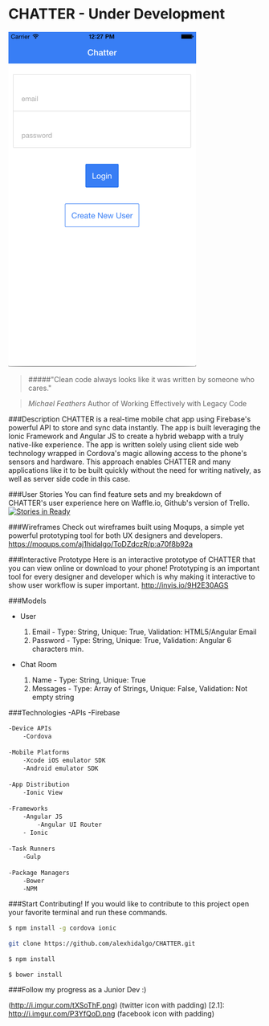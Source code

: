 # CHATTER - Under Development

![Alt text](assets/images/chatter-login.png "Optional title")

> #####"Clean code always looks like it was written by someone who cares."

> *Michael Feathers* Author of Working Effectively with Legacy Code

###Description
CHATTER is a real-time mobile chat app using Firebase's powerful API to store and sync data instantly. The app is built leveraging the Ionic Framework and Angular JS to create a hybrid webapp with a truly native-like experience. The app is written solely using client side web technology wrapped in Cordova's magic allowing access to the phone's sensors and hardware. This approach enables CHATTER and many applications like it to be built quickly without the need for writing natively, as well as server side code in this case.

###User Stories
You can find feature sets and my breakdown of CHATTER's user experience here on Waffle.io, Github's version of Trello. [![Stories in Ready](https://badge.waffle.io/alexhidalgo/PropChat.png?label=ready&title=Ready)](https://waffle.io/alexhidalgo/PropChat)

###Wireframes
Check out wireframes built using Moqups, a simple yet powerful prototyping tool for both UX designers and developers. https://moqups.com/aj1hidalgo/ToDZdczR/p:a70f8b92a

###Interactive Prototype
Here is an interactive prototype of CHATTER that you can view online or download to your phone! Prototyping is an important tool for every designer and developer which is why making it interactive to show user workflow is super important. http://invis.io/9H2E30AGS

###Models
- User
	1. Email - Type: String, Unique: True, Validation: HTML5/Angular Email
	2. Password - Type: String, Unique: True, Validation: Angular 6 characters min.

- Chat Room
	1. Name - Type: String, Unique: True
	2. Messages - Type: Array of Strings, Unique: False, Validation: Not empty string

###Technologies
	-APIs
		-Firebase

	-Device APIs
		-Cordova

	-Mobile Platforms
		-Xcode iOS emulator SDK
		-Android emulator SDK

	-App Distribution
		-Ionic View

	-Frameworks
		-Angular JS
			-Angular UI Router
		- Ionic

	-Task Runners
		-Gulp

	-Package Managers
		-Bower
		-NPM

###Start Contributing!
If you would like to contribute to this project open your favorite terminal and run these commands.


```zsh
$ npm install -g cordova ionic
```

```sh
git clone https://github.com/alexhidalgo/CHATTER.git
```

```sh
$ npm install
```

```sh
$ bower install
```

###Follow my progress as a Junior Dev :)

(http://i.imgur.com/tXSoThF.png) (twitter icon with padding)
[2.1]: http://i.imgur.com/P3YfQoD.png (facebook icon with padding)





[1]: http://www.twitter.com/dallashidalgo
[2]: http://www.facebook.com/alexhidalgo

